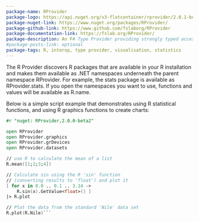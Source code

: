 ```yaml
---
package-name: RProvider
package-logo: https://api.nuget.org/v3-flatcontainer/rprovider/2.0.1-beta2/icon
package-nuget-link: https://www.nuget.org/packages/RProvider/
package-github-link: https://www.github.com/fslaborg/RProvider
package-documentation-link: https://fslab.org/RProvider/
package-description: An F# Type Provider providing strongly typed access to the R statistical language. The type provider automatically discovers available R packages and makes them easily accessible from F#, so you can easily call powerful packages and visualization libraries from code running on the .NET platform.
#package-posts-link: optional
package-tags: R, interop, type provider, visualisation, statistics
---
```


The R Provider discovers R packages that are available in your R installation and makes 
them available as .NET namespaces underneath the parent namespace RProvider. For example, 
the stats package is available as RProvider.stats. If you open the namespaces you want to 
use, functions and values will be available as R.name.

Below is a simple script example that demonstrates using R statistical functions,
and using R graphics functions to create charts:

```fsharp
#r "nuget: RProvider,2.0.0-beta2"

open RProvider
open RProvider.graphics
open RProvider.grDevices
open RProvider.datasets

// use R to calculate the mean of a list
R.mean([1;2;3;4])

// Calculate sin using the R 'sin' function
// (converting results to 'float') and plot it
[ for x in 0.0 .. 0.1 .. 3.14 -> 
    R.sin(x).GetValue<float>() ]
|> R.plot

// Plot the data from the standard 'Nile' data set
R.plot(R.Nile)```
